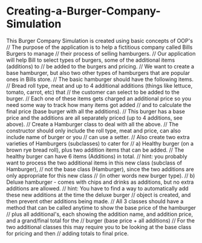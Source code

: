 # Creating-a-Burger-Company-Simulation
This Burger Company Simulation is created using basic concepts of OOP's
// The purpose of the application is to help a fictitious company called Bills Burgers to manage
// their process of selling hamburgers.
// Our application will help Bill to select types of burgers, some of the additional items (additions) to
// be added to the burgers and pricing.
// We want to create a base hamburger, but also two other types of hamburgers that are popular ones in Bills store.
// The basic hamburger should have the following items.
// Bread roll type, meat and up to 4 additional additions (things like lettuce, tomato, carrot, etc) that
// the customer can select to be added to the burger.
// Each one of these items gets charged an additional price so you need some way to track how many items got added
// and to calculate the final price (base burger with all the additions).
// This burger has a base price and the additions are all separately priced (up to 4 additions, see above).
// Create a Hamburger class to deal with all the above.
// The constructor should only include the roll type, meat and price, can also include name of burger or you
// can use a setter.
// Also create two extra varieties of Hamburgers (subclasses) to cater for
// a) Healthy burger (on a brown rye bread roll), plus two addition items that can be added.
// The healthy burger can have 6 items (Additions) in total.
// hint:  you probably want to process the two additional items in this new class (subclass of Hamburger),
// not the base class (Hamburger), since the two additions are only appropriate for this new class
// (in other words new burger type).
// b) Deluxe hamburger - comes with chips and drinks as additions, but no extra additions are allowed.
// hint:  You have to find a way to automatically add these new additions at the time the deluxe burger
// object is created, and then prevent other additions being made.
//  All 3 classes should have a method that can be called anytime to show the base price of the hamburger
// plus all additional's, each showing the addition name, and addition price, and a grand/final total for the
// burger (base price + all additions)
// For the two additional classes this may require you to be looking at the base class for pricing and then
// adding totals to final price.
